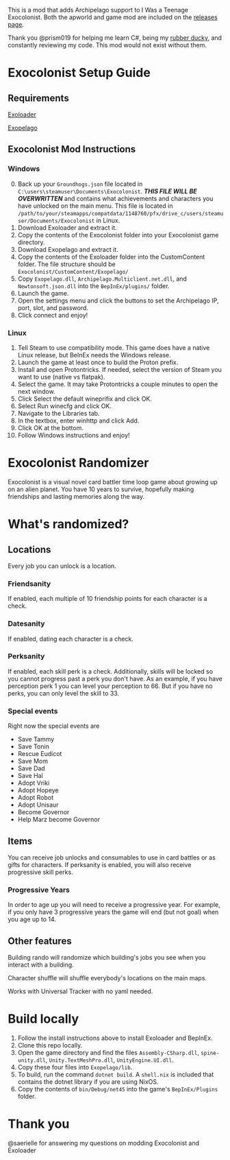 This is a mod that adds Archipelago support to I Was a Teenage Exocolonist. Both the apworld and game mod are included on the [releases page](https://github.com/pamymaf/Exocolonist-AP/releases).

Thank you @prism019 for helping me learn C#, being my [rubber ducky](https://en.wikipedia.org/wiki/Rubber_duck_debugging), and constantly reviewing my code. This mod would not exist without them.

# Exocolonist Setup Guide

## Requirements

[Exoloader](https://github.com/Pandemonium14/ExoLoader/releases)

[Exopelago](https://github.com/pamymaf/Exocolonist-AP/releases)

## Exocolonist Mod Instructions

### Windows

0. Back up your `Groundhogs.json` file located in `C:\users\steamuser\Documents\Exocolonist`. 
  ***THIS FILE WILL BE OVERWRITTEN*** and contains what achievements and characters you have unlocked on the main menu.
  This file is located in `/path/to/your/steamapps/compatdata/1148760/pfx/drive_c/users/steamuser/Documents/Exocolonist` in Linux.
1. Download Exoloader and extract it.
2. Copy the contents of the Exocolonist folder into your Exocolonist game directory.
3. Download Exopelago and extract it.
4. Copy the contents of the Exoloader folder into the CustomContent folder.
  The file structure should be `Exocolonist/CustomContent/Exopelago/`
5. Copy `Exopelago.dll`, `Archipelago.Multiclient.net.dll`, and `Newtonsoft.json.dll` into the `BepInEx/plugins/` folder.
6. Launch the game.
7. Open the settings menu and click the buttons to set the Archipelago IP, port, slot, and password.
8. Click connect and enjoy!

### Linux

1. Tell Steam to use compatibility mode.
  This game does have a native Linux release, but BeInEx needs the Windows release.
2. Launch the game at least once to build the Proton prefix.
3. Install and open Protontricks.
  If needed, select the version of Steam you want to use (native vs flatpak).
4. Select the game.
  It may take Protontricks a couple minutes to open the next window.
5. Click Select the default wineprifix and click OK.
6. Select Run winecfg and click OK.
7. Navigate to the Libraries tab.
8. In the textbox, enter winhttp and click Add.
9. Click OK at the bottom.
10. Follow Windows instructions and enjoy!

# Exocolonist Randomizer

Exocolonist is a visual novel card battler time loop game about growing up on an alien planet. You have 10 years to survive, hopefully making friendships and lasting memories along the way.

# What's randomized?

## Locations

Every job you can unlock is a location.

### Friendsanity

If enabled, each multiple of 10 friendship points for each character is a check.

### Datesanity

If enabled, dating each character is a check.

### Perksanity

If enabled, each skill perk is a check. Additionally, skills will be locked so you cannot progress past a perk you don't have. As an example, if you have perception perk 1 you can level your perception to 66. But if you have no perks, you can only level the skill to 33.

### Special events

Right now the special events are
  - Save Tammy
  - Save Tonin
  - Rescue Eudicot
  - Save Mom
  - Save Dad
  - Save Hal
  - Adopt Vriki
  - Adopt Hopeye
  - Adopt Robot
  - Adopt Unisaur
  - Become Governor
  - Help Marz become Governor

## Items

You can receive job unlocks and consumables to use in card battles or as gifts for characters. If perksanity is enabled, you will also receive progressive skill perks.

### Progressive Years

In order to age up you will need to receive a progressive year. For example, if you only have 3 progressive years the game will end (but not goal) when you age up to 14.

## Other features

Building rando will randomize which building's jobs you see when you interact with a building.

Character shuffle will shuffle everybody's locations on the main maps.

Works with Universal Tracker with no yaml needed.

# Build locally

1. Follow the install instructions above to install Exoloader and BepInEx.
2. Clone this repo locally.
3. Open the game directory and find the files `Assembly-CSharp.dll`, `spine-unity.dll`, `Unity.TextMeshPro.dll`, `UnityEngine.UI.dll`.
4. Copy these four files into `Exopelago/lib`.
5. To build, run the command `dotnet build`.
  A `shell.nix` is included that contains the dotnet library if you are using NixOS.
6. Copy the contents of `bin/Debug/net45` into the game's `BepInEx/Plugins` folder.

# Thank you

@saerielle for answering my questions on modding Exocolonist and Exoloader